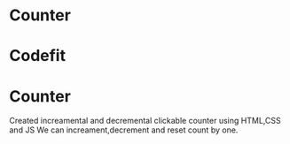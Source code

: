 # Counter
# Codefit
# Counter
Created increamental and decremental clickable counter using HTML,CSS and JS
We can increament,decrement and reset count by one.
 
